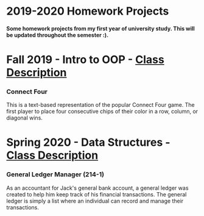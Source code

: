 # 2019-2020 Homework Projects
<h4>Some homework projects from my first year of university study. This will be updated throughout the semester :).</h4>

<h1>Fall 2019 - Intro to OOP - <a href="https://www.cs.stonybrook.edu/students/Undergraduate-Studies/courses/CSE114">Class Description</a></h1>
<h3>Connect Four</h3>
<p>This is a text-based representation of the popular Connect Four game.
 The first player to place four consecutive chips of their color in a row, column, or diagonal wins.
 </p>
 
 <h1>Spring 2020 - Data Structures - <a href="https://www.cs.stonybrook.edu/students/Undergraduate-Studies/courses/CSE214">Class Description</a></h1>
 <h3>General Ledger Manager (214-1)</h3>
 <p>As an accountant for Jack's general bank account, a general ledger was created to help him keep track of his financial transactions. 
 The general ledger is simply a list where an individual can record and manage their transactions.</p>
